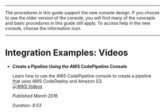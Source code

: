 --------

The procedures in this guide support the new console design\. If you choose to use the older version of the console, you will find many of the concepts and basic procedures in this guide still apply\. To access help in the new console, choose the information icon\.

--------

# Integration Examples: Videos<a name="integrations-community-videos"></a>
+ **Create a Pipeline Using the AWS CodePipeline Console**

  Learn how to use the AWS CodePipeline console to create a pipeline that uses AWS CodeDeploy and Amazon S3\.  
[![AWS Videos](http://img.youtube.com/vi/glVR2zjq1j4/0.jpg)](http://www.youtube.com/watch?v=glVR2zjq1j4)

  *Published March 2016*

  *Duration: 8:53*